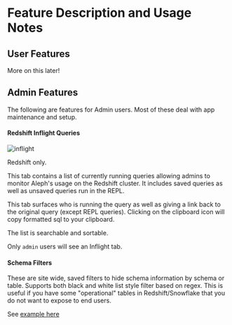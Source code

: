 # Feature Description and Usage Notes

## User Features

More on this later!

## Admin Features

The following are features for Admin users. Most of these deal with app maintenance and setup.

#### Redshift Inflight Queries
![inflight](images/inflight.png)

Redshift only.  

This tab contains a list of currently running queries allowing admins to monitor Aleph's usage on the Redshift cluster. It includes saved queries as well as unsaved queries run in the REPL.

This tab surfaces who is running the query as well as giving a link back to the original query (except REPL queries). Clicking on the clipboard icon will copy formatted sql to your clipboard.

The list is searchable and sortable.

Only `admin` users will see an Inflight tab.

#### Schema Filters

These are site wide, saved filters to hide schema information by schema or table. Supports both black and white list style filter based on regex. This is useful if you have some "operational" tables in Redshift/Snowflake that you do not want to expose to end users.

See [example here](../config/example/table_blacklist.yml)
